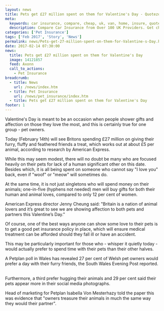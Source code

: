 ```yaml
---
layout: news
title: Pets get £27 million spent on them for Valentine's Day - Quotezone.co.uk
meta:
  keywords: car insurance, compare, cheap, uk, van, home, insure, quotes, online, comparison, bike, loans, life
  description: Compare Car Insurance from Over 100 UK Providers. Get cheap quotes online now using our fast, free, secure comparison site
categories: ['Pet Insurance']
tags: ['Feb 2017', 'Story', 'News']
permalink: news/Pets-get-27-million-spent-on-them-for-Valentine-s-Day.htm
date: 2017-02-14 07:30:00
news:
  title: Pets get £27 million spent on them for Valentine's Day
  image: 14121857
  feed: Axonn
  call_to_actions:
    - Pet Insurance
breadcrumb:
  - title: News
    url: /news/index.htm
  - title: Pet Insurance
    url: /news/pet_insurance/index.htm
  - title: Pets get £27 million spent on them for Valentine's Day
footer: 1
---
```


Valentine&#39;s Day is meant to be an occasion when people shower gifts and affection on those they love the most, and this is certainly true for one group - pet owners.

Today (February 14th) will see Britons spending &pound;27 million on giving their furry, fluffy and feathered friends a treat, which works out at about &pound;5 per animal, according to research by American Express.

While this may seem modest, there will no doubt be many who are focused heavily on their pets for lack of a human significant other on this date. Besides which, it is all being spent on someone who cannot say &quot;I love you&quot; back, even if &quot;woof&quot; or &quot;meow&quot; will sometimes do.

At the same time, it is not just singletons who will spend money on their animals; one-in-five (hyphens not needed) men will buy gifts for both their human and animal loves, compared to only 12 per cent of women.

American Express director Jenny Cheung said: &quot;Britain is a nation of animal lovers and it&rsquo;s great to see we are showing affection to both pets and partners this Valentine&rsquo;s Day.&quot;

Of course, one of the best ways anyone can show some love to their pets is to get a good pet insurance policy in place, which will ensure medical treatment can be afforded should they fall ill or have an accident.

This may be particularly important for those who - whisper it quietly today - would actually prefer to spend time with their pets than their other halves. &nbsp;

A Petplan poll in Wales has revealed 27 per cent of Welsh pet owners would prefer a day with their furry friends, the South Wales Evening Post reported. &nbsp;

Furthermore, a third prefer hugging their animals and 29 per cent said their pets appear more in their social media photographs.

Head of marketing for Petplan Isabella Von Mesterhazy told the paper this was evidence that &quot;owners treasure their animals in much the same way they would their partner&quot;. &nbsp;

